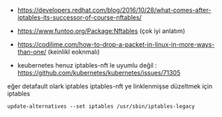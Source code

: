 - https://developers.redhat.com/blog/2016/10/28/what-comes-after-iptables-its-successor-of-course-nftables/
- https://www.funtoo.org/Package:Nftables (çok iyi anlatım)
- https://codilime.com/how-to-drop-a-packet-in-linux-in-more-ways-than-one/ (keinlikl eoknmalı)

- keubernetes henuz iptables-nft le uyumlu değil : https://github.com/kubernetes/kubernetes/issues/71305

eğer detafault olark iptables iptables-nft ye linklenmişse düzeltmek için iptables
```
update-alternatives --set iptables /usr/sbin/iptables-legacy
```
